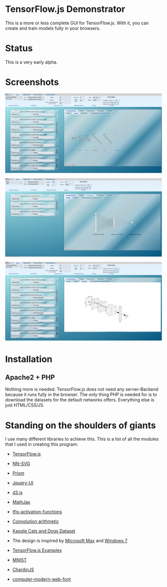 # TensorFlow.js Demonstrator

This is a more or less complete GUI for TensorFlow.js. With it, you can create and train models
fully in your browsers.

# Status

This is a very early alpha.

# Screenshots

![Screenshot](screen0.png "Visualization at the start page")

![Screenshot](screen1.png "Other visualization at the start page")

![Screenshot](screen2.png "Yet another visualization at the start page")

# Installation

## Apache2 + PHP

Nothing more is needed. TensorFlow.js does not need any server-Backend because it runs fully in
the browser. The only thing PHP is needed for is to download the datasets for the default networks
offers. Everything else is just HTML/CSS/JS.

# Standing on the shoulders of giants

I use many different libraries to achieve this. This is a list of all the modules that I used
in creating this program:

- [TensorFlow.js](https://www.tensorflow.org/js)

- [NN-SVG](http://alexlenail.me/NN-SVG/LeNet.html)

- [Prism](https://prismjs.com/)

- [Jquery-UI](https://jqueryui.com/)

- [d3.js](https://d3js.org/)

- [MathJax](https://www.mathjax.org/)

- [tfjs-activation-functions](https://github.com/Polarisation/tfjs-activation-functions)

- [Convolution arithmetic](https://github.com/vdumoulin/conv_arithmetic)

- [Kaggle Cats and Dogs Dataset](https://www.microsoft.com/en-us/download/details.aspx?id=54765)

- The design is inspired by [Microsoft Max](https://web.archive.org/web/20051001063547/http://www.microsoft.com/max/) and [Windows 7](https://docs.microsoft.com/de-de/lifecycle/products/windows-7)

- [TensorFlow.js Examples](https://github.com/tensorflow/tfjs-examples/tree/master/visualize-convnet)

- [MNIST](http://yann.lecun.com/exdb/mnist/)

- [ChardinJS](https://heelhook.github.io/chardin.js/sequential.html)

- [computer-modern-web-font](https://github.com/dreampulse/computer-modern-web-font)
